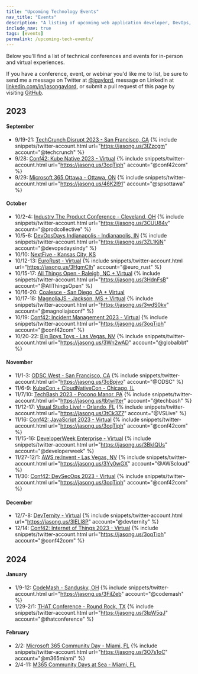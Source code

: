 ```yaml
---
title: "Upcoming Technology Events"
nav_title: "Events"
description: "A listing of upcoming web application developer, DevOps, and other technology events."
include_nav: true
tags: [events]
permalink: /upcoming-tech-events/
---
```


Below you'll find a list of technical conferences and events for in-person and virtual experiences.

If you have a conference, event, or webinar you'd like me to list, be sure to send me a message on Twitter at [@jgaylord](http://jasong.us/eUDX9v), message on LinkedIn at [linkedin.com/in/jasongaylord](http://jasong.us/linkedin), or submit a pull request of this page by visiting [GitHub](https://jasong.us/39JIVEO).

## 2023

#### September
- 9/19-21: [TechCrunch Disrupt 2023 - San Francisco, CA](https://jasong.us/3XLwkYT)  {% include snippets/twitter-account.html url="https://jasong.us/3IZzcgm" account="@techcrunch" %}
- 9/28: [Conf42: Kube Native 2023 - Virtual](https://jasong.us/3Hg18v9)  {% include snippets/twitter-account.html url="https://jasong.us/3oqTiph" account="@conf42com" %}
- 9/29: [Microsoft 365 Ottawa - Ottawa, ON](https://jasong.us/44fzmIz)  {% include snippets/twitter-account.html url="https://jasong.us/46K2l91" account="@spsottawa" %}

#### October
- 10/2-4: [Industry The Product Conference - Cleveland, OH](https://jasong.us/3GRmuxC)  {% include snippets/twitter-account.html url="https://jasong.us/3CUU84v" account="@prodcollective" %}
- 10/5-6: [DevOpsDays Indianapolis - Indianapolis, IN](https://jasong.us/3ZHarf7)  {% include snippets/twitter-account.html url="https://jasong.us/3ZL1KjN" account="@devopsdaysindy" %}
- 10/10: [NextFive - Kansas City, KS](https://jasong.us/46I7Vsd)
- 10/12-13: [EuroRust - Virtual](https://jasong.us/3QUgx7W)  {% include snippets/twitter-account.html url="https://jasong.us/3HgmCIh" account="@euro_rust" %}
- 10/15-17: [All Things Open - Raleigh, NC + Virtual](https://jasong.us/3XAaXK4)  {% include snippets/twitter-account.html url="https://jasong.us/3HdnFsB" account="@AllThingsOpen" %}
- 10/16-20: [Coalesce - San Diego, CA + Virtual](https://jasong.us/3wgPava)
- 10/17-18: [MagnoliaJS - Jackson, MS + Virtual](https://jasong.us/3IWHdmf)  {% include snippets/twitter-account.html url="https://jasong.us/3wdS0kv" account="@magnoliajsconf" %}
- 10/19: [Conf42: Incident Management 2023 - Virtual](https://jasong.us/3XG9Vfl)  {% include snippets/twitter-account.html url="https://jasong.us/3oqTiph" account="@conf42com" %}
- 10/20-22: [Big Boys Toys - Las Vegas, NV](https://jasong.us/3kqP1CD)  {% include snippets/twitter-account.html url="https://jasong.us/3Wn2wAD" account="@globalbbt" %}

#### November
- 11/1-3: [ODSC West - San Francisco, CA](https://jasong.us/3mrh6Hh)  {% include snippets/twitter-account.html url="https://jasong.us/3oBpjvo" account="@ODSC" %}
- 11/6-9: [KubeCon + CloudNativeCon - Chicago, IL](https://jasong.us/3XoWbFY)
- 11/7/10: [TechBash 2023 - Pocono Manor, PA](http://jasong.us/tb)  {% include snippets/twitter-account.html url="https://jasong.us/tbtwitter" account="@techbash" %}
- 11/12-17: [Visual Studio Live! - Orlando, FL](https://jasong.us/3JqkCP3)  {% include snippets/twitter-account.html url="https://jasong.us/3tCk3Z7" account="@VSLive" %}
- 11/16: [Conf42: JavaScript 2023 - Virtual](https://jasong.us/3Woy8Wr)  {% include snippets/twitter-account.html url="https://jasong.us/3oqTiph" account="@conf42com" %}
- 11/15-16: [DeveloperWeek Enterprise - Virtual](https://jasong.us/3AdQwqb)  {% include snippets/twitter-account.html url="https://jasong.us/3BkIQUs" account="@developerweek" %}
- 11/27-12/1: [AWS re:Invent - Las Vegas, NV](https://jasong.us/36bVXJf)  {% include snippets/twitter-account.html url="https://jasong.us/3Yy0wGX" account="@AWScloud" %}
- 11/30: [Conf42: DevSecOps 2023 - Virtual](https://jasong.us/3ZMl4gA)  {% include snippets/twitter-account.html url="https://jasong.us/3oqTiph" account="@conf42com" %}

#### December
- 12/7-8: [DevTernity - Virtual](https://jasong.us/3Ey3qC9)  {% include snippets/twitter-account.html url="https://jasong.us/3lELI8P" account="@devternity" %}
- 12/14: [Conf42: Internet of Things 2023 - Virtual](https://jasong.us/3XFaPc3)  {% include snippets/twitter-account.html url="https://jasong.us/3oqTiph" account="@conf42com" %}

## 2024

#### January
- 1/9-12: [CodeMash - Sandusky, OH](https://jasong.us/codemash)  {% include snippets/twitter-account.html url="https://jasong.us/3FjlZeb" account="@codemash" %}
- 1/29-2/1: [THAT Conference - Round Rock, TX](https://jasong.us/3FpHwnc)  {% include snippets/twitter-account.html url="https://jasong.us/3IpW5qJ" account="@thatconference" %}

#### February
- 2/2: [Microsoft 365 Community Day - Miami, FL](https://jasong.us/3D3MQLk)  {% include snippets/twitter-account.html url="https://jasong.us/3O7s1oC" account="@m365miami" %}
- 2/4-11: [M365 Community Days at Sea - Miami, FL](https://jasong.us/3JPgHuO)
